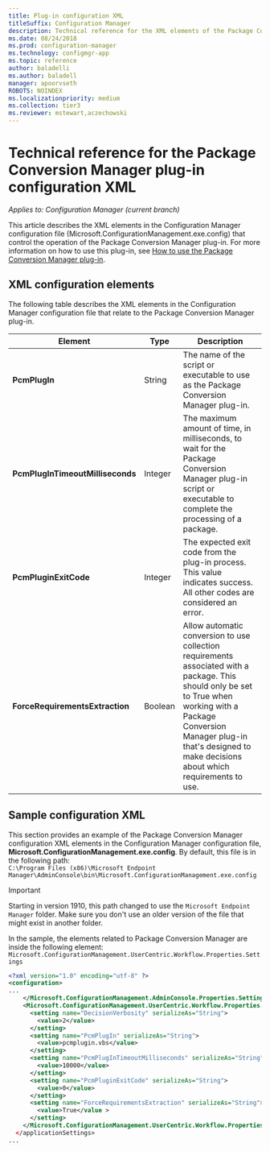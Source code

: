 ```yaml
---
title: Plug-in configuration XML
titleSuffix: Configuration Manager
description: Technical reference for the XML elements of the Package Conversion Manager plug-in.
ms.date: 08/24/2018
ms.prod: configuration-manager
ms.technology: configmgr-app
ms.topic: reference
author: baladelli
ms.author: baladell
manager: apoorvseth
ROBOTS: NOINDEX
ms.localizationpriority: medium
ms.collection: tier3
ms.reviewer: mstewart,aczechowski
---
```


# Technical reference for the Package Conversion Manager plug-in configuration XML

*Applies to: Configuration Manager (current branch)*

<!--1357861-->

This article describes the XML elements in the Configuration Manager configuration file (Microsoft.ConfigurationManagement.exe.config) that control the operation of the Package Conversion Manager plug-in. For more information on how to use this plug-in, see [How to use the Package Conversion Manager plug-in](how-to-use-plug-in.md).



## XML configuration elements

The following table describes the XML elements in the Configuration Manager configuration file that relate to the Package Conversion Manager plug-in.

|Element  |Type  |Description  |
|---------|---------|---------|
|**PcmPlugIn**|String|The name of the script or executable to use as the Package Conversion Manager plug-in.|
|**PcmPlugInTimeoutMilliseconds**|Integer|The maximum amount of time, in milliseconds, to wait for the Package Conversion Manager plug-in script or executable to complete the processing of a package.|
|**PcmPluginExitCode**|Integer|The expected exit code from the plug-in process. This value indicates success. All other codes are considered an error.|
|**ForceRequirementsExtraction**|Boolean|Allow automatic conversion to use collection requirements associated with a package. This should only be set to True when working with a Package Conversion Manager plug-in that's designed to make decisions about which requirements to use.|



## Sample configuration XML

This section provides an example of the Package Conversion Manager configuration XML elements in the Configuration Manager configuration file, **Microsoft.ConfigurationManagement.exe.config**. By default, this file is in the following path:  
`C:\Program Files (x86)\Microsoft Endpoint Manager\AdminConsole\bin\Microsoft.ConfigurationManagement.exe.config`

> [!IMPORTANT]
> Starting in version 1910, this path changed to use the `Microsoft Endpoint Manager` folder. Make sure you don't use an older version of the file that might exist in another folder. 

In the sample, the elements related to Package Conversion Manager are inside the following element:
`Microsoft.ConfigurationManagement.UserCentric.Workflow.Properties.Settings`

``` XML
<?xml version="1.0" encoding="utf-8" ?>
<configuration>
...
    </Microsoft.ConfigurationManagement.AdminConsole.Properties.Settings>
    <Microsoft.ConfigurationManagement.UserCentric.Workflow.Properties.Settings>
      <setting name="DecisionVerbosity" serializeAs="String">
        <value>2</value>
      </setting>
      <setting name="PcmPlugIn" serializeAs="String">
        <value>pcmplugin.vbs</value>
      </setting>
      <setting name="PcmPlugInTimeoutMilliseconds" serializeAs="String">
        <value>10000</value>
      </setting>
      <setting name="PcmPluginExitCode" serializeAs="String">
        <value>0</value>
      </setting>
      <setting name="ForceRequirementsExtraction" serializeAs="String">
        <value>True</value >
      </setting>
    </Microsoft.ConfigurationManagement.UserCentric.Workflow.Properties.Settings>
  </applicationSettings>
...
```

